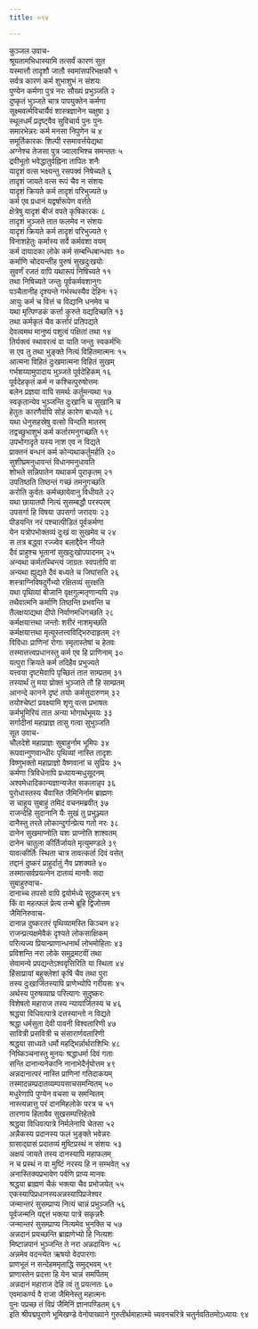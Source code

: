 ```yaml
---
title: ०९४

---
```

कुञ्जल उवाच-  
श्रूयतामभिधास्यामि तत्सर्वं कारणं सुत  
यस्मात्तौ तादृशौ जातौ स्वमांसपरिभक्षकौ १  
सर्वत्र कारणं कर्म शुभाशुभं न संशयः  
पुण्येन कर्मणा पुत्र नरः सौख्यं प्रभुञ्जति २  
दुष्कृतं भुञ्जते चात्र पापयुक्तेन कर्मणा  
सूक्ष्मवर्त्मविचार्यैवं शास्त्रज्ञानेन चक्षुषा ३  
स्थूलधर्मं प्रदृष्ट्वैव सुविचार्य पुनः पुनः  
समारभेन्नरः कर्म मनसा निपुणेन च ४  
समूर्तिकारकः शिल्पी रसमावर्त्तयेद्यथा  
अग्नेश्च तेजसा पुत्र ज्वालाभिश्च समन्ततः ५  
द्रवीभूतो भवेद्धातुर्वह्निना तापितः शनैः  
यादृशं वत्स भक्ष्यन्तु रसपक्वं निषेच्यते ६  
तादृशं जायते वत्स रूपं चैव न संशयः  
यादृशं क्रियते कर्म तादृशं परिभुज्यते ७  
कर्म एव प्रधानं यद्वर्षारूपेण वर्त्तते  
क्षेत्रेषु यादृशं बीजं वपते कृषिकारकः ८  
तादृशं भुञ्जते तात फलमेव न संशयः  
यादृशं क्रियते कर्म तादृशं परिभुज्यते ९  
विनाशहेतुः कर्मास्य सर्वे कर्मवशा वयम्  
कर्म दायादका लोके कर्म सम्बन्धिबान्धवाः १०  
कर्माणि चोदयन्तीह पुरुषं सुखदुःखयोः  
सुवर्णं रजतं वापि यथारूपं निषिच्यते ११  
तथा निषिच्यते जन्तुः पूर्वकर्मवशानुगः  
पञ्चैतानीह दृश्यन्ते गर्भस्थस्यैव देहिनः १२  
आयुः कर्म च वित्तं च विद्यानि धनमेव च  
यथा मृत्पिण्डकं कर्त्ता कुरुते यद्यदिच्छति १३  
तथा कर्मकृतं चैव कर्त्तारं प्रतिपद्यते  
देवत्वमथ मानुष्यं पशुत्वं पक्षितां तथा १४  
तिर्यक्त्वं स्थावरत्वं वा याति जन्तुः स्वकर्मभिः  
स एव तु तथा भुङ्क्ते नित्यं विहितमात्मनः १५  
आत्मना विहितं दुःखमात्मना विहितं सुखम्  
गर्भशय्यामुपादाय भुञ्जते पूर्वदेहिकम् १६  
पूर्वदेहकृतं कर्म न कश्चित्पुरुषोत्तमः  
बलेन प्रज्ञया वापि समर्थः कर्तुमन्यथा १७  
स्वकृतान्येव भुञ्जन्ति दुःखानि च सुखानि च  
हेतुतः कारणैर्वापि सोहं कारेण बाध्यते १८  
यथा धेनुसहस्रेषु वत्सो विन्दति मातरम्  
तद्वच्छुभाशुभं कर्म कर्तारमनुगच्छति १९  
उपभोगादृते यस्य नाश एव न विद्यते  
प्राक्तनं बन्धनं कर्म कोन्यथाकर्तुमर्हति २०  
सुशीघ्रमनुधावन्तं विधानमनुधावति  
शोभते सन्निपातेन यथाकर्म पुराकृतम् २१  
उपतिष्ठति तिष्ठन्तं गच्छं तमनुगच्छति  
करोति कुर्वतः कर्मच्छायेवानु विधीयते २२  
यथा छायातपौ नित्यं सुसम्बद्धौ परस्परम्  
उपसर्गा हि विषया उपसर्गा जरादयः २३  
पीडयन्ति नरं पश्चात्पीडितं पूर्वकर्मणा  
येन यत्रोपभोक्तव्यं दुःखं वा सुखमेव च २४  
स तत्र बद्ध्वा रज्ज्वेव बलाद्दैवेन नीयते  
दैवं प्राहुश्च भूतानां सुखदुःखोपपादनम् २५  
अन्यथा कर्मतच्चिन्त्यं जाग्रतः स्वपतोपि वा  
अन्यथा ह्युद्यते दैवं बध्यते च जिघांसति २६  
शस्त्राग्निविषदुर्गेभ्यो रक्षितव्यं सुरक्षति  
यथा पृथिव्यां बीजानि वृक्षगुल्मतृणान्यपि २७  
तथैवात्मनि कर्माणि तिष्ठन्ति प्रभवन्ति च  
तैलक्षयाद्यथा दीपो निर्वाणमधिगच्छति २८  
कर्मक्षयात्तथा जन्तोः शरीरं नाशमृच्छति  
कर्मक्षयात्तथा मृत्युस्तत्त्वविद्भिरुदाहृतम् २९  
विविधाः प्राणिनां रोगाः स्मृतास्तेषां च हेतवः  
तस्मात्तत्त्वप्रधानस्तु कर्म एव हि प्राणिनाम् ३०  
यत्पुरा क्रियते कर्म तदिहैव प्रभुज्यते  
यत्त्वया दृष्टमेवापि पृच्छितं तात साम्प्रतम् ३१  
तस्यार्थं तु मया प्रोक्तं भुञ्जाते तौ हि साम्प्रतम्  
आनन्दे कानने दृष्टं तयोः कर्मसुदारुणम् ३२  
तयोश्चेष्टां प्रवक्ष्यामि शृणु वत्स प्रभाषतः  
कर्मभूमिरियं तात अन्या भोगार्थभूमयः ३३  
सर्गादीनां महाप्राज्ञ तासु गत्वा सुभुञ्जति  
सूत उवाच-  
चौलदेशे महाप्राज्ञः सुबाहुर्नाम भूमिपः ३४  
रूपवान्गुणवान्धीरः पृथिव्यां नास्ति तादृशः  
विष्णुभक्तो महाप्राज्ञो वैष्णवानां च सुप्रियः ३५  
कर्मणा त्रिविधेनापि प्रध्यायन्मधुसूदनम्  
अश्वमेधादिकान्यज्ञान्यजेत सकलान्नृप ३६  
पुरोधास्तस्य चैवास्ति जैमिनिर्नाम ब्राह्मणः  
स चाहूय सुबाहुं तमिदं वचनमब्रवीत् ३७  
राजन्देहि सुदानानि यैः सुखं तु प्रभुञ्ज्यत  
दानैस्तु तरते लोकान्दुर्गान्प्रेत्य गतो नरः ३८  
दानेन सुखमाप्नोति यशः प्राप्नोति शाश्वतम्  
दानेन चातुला कीर्तिर्जायते मृत्युमण्डले ३९  
यावत्कीर्तिः स्थिता चात्र तावत्कर्ता दिवं वसेत्  
तद्दानं दुष्करं प्राहुर्दातुं नैव प्रशक्यते ४०  
तस्मात्सर्वप्रयत्नेन दातव्यं मानवैः सदा  
सुबाहुरुवाच-  
दानाच्च तपसो वापि द्वयोर्मध्ये सुदुष्करम् ४१  
किं वा महत्फलं प्रेत्य तन्मे ब्रूहि द्विजोत्तम  
जैमिनिरुवाच-  
दानान्न दुष्करतरं पृथिव्यामस्ति किञ्चन ४२  
राजन्प्रत्यक्षमेवैकं दृश्यते लोकसाक्षिकम्  
परित्यज्य प्रियान्प्राणान्धनार्थं लोभमोहिताः ४३  
प्रविशन्ति नरा लोके समुद्रमटवीं तथा  
सेवामन्ये प्रपद्यन्तेऽश्ववृत्तिरिति या स्थिता ४४  
हिंसाप्रायां बहुक्लेशां कृषिं चैव तथा पुरा  
तस्य दुःखार्जितस्यापि प्राणेभ्योपि गरीयसः ४५  
अर्थस्य पुरुषव्याघ्र परित्यागः सुदुष्करः  
विशेषतो महाराज तस्य न्यायार्जितस्य च ४६  
श्रद्धया विधिवत्पात्रे दत्तस्यान्तो न विद्यते  
श्रद्धा धर्मसुता देवी पावनी विश्वतारिणी ४७  
सावित्री प्रसवित्री च संसारार्णवतारिणी  
श्रद्धया साध्यते धर्मो महद्भिर्न्नार्थराशिभिः ४८  
निष्किञ्चनास्तु मुनयः श्रद्धाधर्मा दिवं गताः  
सन्ति दानान्यनेकानि नानाभेदैर्नृपोत्तम ४९  
अन्नदानात्परं नास्ति प्राणिनां गतिदाकयम्  
तस्मादन्नम्प्रदातव्यम्पयसाचसमन्वितम् ५०  
मधुरेणापि पुण्येन वचसा च समन्वितम्  
नास्त्यन्नात्तु परं दानमिहलोके परत्र च ५१  
तारणाय हितायैव सुखसम्पत्तिहेतवे  
श्रद्धया विधिवत्पात्रे निर्मलेनापि चेतसा ५२  
अन्नैकस्य प्रदानस्य फलं भुङ्क्ते भवेन्नरः  
ग्रासाद्ग्रासं प्रदातव्यं मुष्टिप्रस्थं न संशयः ५३  
अक्षयं जायते तस्य दानस्यापि महाफलम्  
न च प्रस्थं न वा मुष्टिं नरस्य हि न सम्भवेत् ५४  
अनास्तिक्यप्रभावेण पर्वणि प्राप्य मानवः  
श्रद्धया ब्राह्मणं चैकं भक्त्या चैव प्रभोजयेत् ५५  
एकस्यापिप्रधानस्यअन्नस्यापिप्रजेश्वर  
जन्मान्तरं सुसम्प्राप्य नित्यं चान्नं प्रभुञ्जति ५६  
पूर्वजन्मनि यद्दत्तं भक्त्या पात्रे सकृन्नरैः  
जन्मान्तरं सुसम्प्राप्य नित्यमेव भुनक्ति च ५७  
अन्नदानं प्रयच्छन्ति ब्राह्मणेभ्यो हि नित्यशः  
मिष्टान्नपानं भुञ्जन्ति ते नरा अन्नदायिनः ५८  
अन्नमेव वदन्त्येत ऋषयो वेदपारगाः  
प्राणभूतं न सन्देहममृताद्धि समुद्भवम् ५९  
प्राणास्तेन प्रदत्ता हि येन चान्नं समर्पितम्  
अन्नदानं महाराज देहि त्वं तु प्रयत्नतः ६०  
एवमाकर्ण्य वै राजा जैमिनेस्तु महात्मनः  
पुनः पप्रच्छ तं विप्रं जैमिनिं ज्ञानपण्डितम् ६१  
इति श्रीपद्मपुराणे भूमिखण्डे वेनोपाख्याने गुरुतीर्थमाहात्म्ये च्यवनचरित्रे चतुर्नवतितमोऽध्यायः ९४